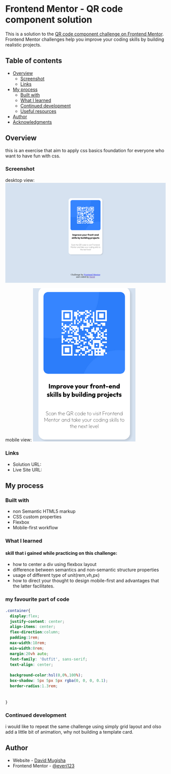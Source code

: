 # Frontend Mentor - QR code component solution

This is a solution to the [QR code component challenge on Frontend Mentor](https://www.frontendmentor.io/challenges/qr-code-component-iux_sIO_H). Frontend Mentor challenges help you improve your coding skills by building realistic projects. 

## Table of contents

- [Overview](#overview)
  - [Screenshot](#screenshot)
  - [Links](#links)
- [My process](#my-process)
  - [Built with](#built-with)
  - [What I learned](#what-i-learned)
  - [Continued development](#continued-development)
  - [Useful resources](#useful-resources)
- [Author](#author)
- [Acknowledgments](#acknowledgments)


## Overview
 this is an exercise that aim to apply css basics foundation for everyone who want  to have  fun with css.
### Screenshot
desktop view:
![](/images/screenshotdesktop.png)

mobile view:
![](/images/screeshotmob.png)

### Links

- Solution URL: [](https://github.com/everi123/QRcodeCSS)
- Live Site URL: [](https://verdant-tanuki-a71d0a.netlify.app/)

## My process

### Built with

- non Semantic HTML5 markup
- CSS custom properties
- Flexbox
- Mobile-first workflow




### What I learned

#### skill that i gained while practicing on this challenge:
 
 - how to center a div using flexbox layout
 - difference between semantics and non-semantic structure properties
 - usage of different type of unit(rem,vh,px)
 - how to direct your thought to design mobile-first and advantages that the      latter facilitates.

### my favourite part of code


```css
.container{
  display:flex;
  justify-content: center;
  align-items: center;
  flex-direction:column;
  padding:1rem;
  max-width:18rem;
  min-width:8rem;
  margin:20vh auto;
  font-family: 'Outfit', sans-serif;
  text-align: center;
  
  background-color:hsl(0,0%,100%);
  box-shadow: 5px 5px 5px rgba(0, 0, 0, 0.1);
  border-radius:1.3rem;
  
  
}
```

### Continued development
 i would like to repeat the same challenge using simply grid layout and olso add a little bit of animation,
 why not building a template card.


## Author

- Website - [David Mugisha](https://github.com/everi123/QRcodeCSS)
- Frontend Mentor - [@everi123](https://www.frontendmentor.io/profile/everi123")
